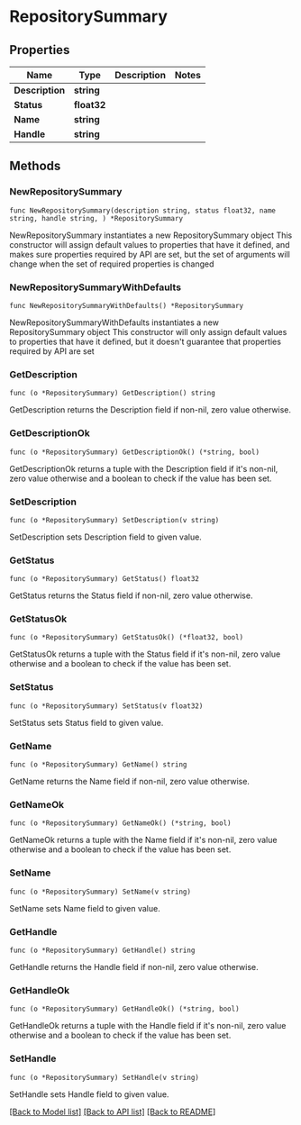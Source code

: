 # RepositorySummary

## Properties

Name | Type | Description | Notes
------------ | ------------- | ------------- | -------------
**Description** | **string** |  | 
**Status** | **float32** |  | 
**Name** | **string** |  | 
**Handle** | **string** |  | 

## Methods

### NewRepositorySummary

`func NewRepositorySummary(description string, status float32, name string, handle string, ) *RepositorySummary`

NewRepositorySummary instantiates a new RepositorySummary object
This constructor will assign default values to properties that have it defined,
and makes sure properties required by API are set, but the set of arguments
will change when the set of required properties is changed

### NewRepositorySummaryWithDefaults

`func NewRepositorySummaryWithDefaults() *RepositorySummary`

NewRepositorySummaryWithDefaults instantiates a new RepositorySummary object
This constructor will only assign default values to properties that have it defined,
but it doesn't guarantee that properties required by API are set

### GetDescription

`func (o *RepositorySummary) GetDescription() string`

GetDescription returns the Description field if non-nil, zero value otherwise.

### GetDescriptionOk

`func (o *RepositorySummary) GetDescriptionOk() (*string, bool)`

GetDescriptionOk returns a tuple with the Description field if it's non-nil, zero value otherwise
and a boolean to check if the value has been set.

### SetDescription

`func (o *RepositorySummary) SetDescription(v string)`

SetDescription sets Description field to given value.


### GetStatus

`func (o *RepositorySummary) GetStatus() float32`

GetStatus returns the Status field if non-nil, zero value otherwise.

### GetStatusOk

`func (o *RepositorySummary) GetStatusOk() (*float32, bool)`

GetStatusOk returns a tuple with the Status field if it's non-nil, zero value otherwise
and a boolean to check if the value has been set.

### SetStatus

`func (o *RepositorySummary) SetStatus(v float32)`

SetStatus sets Status field to given value.


### GetName

`func (o *RepositorySummary) GetName() string`

GetName returns the Name field if non-nil, zero value otherwise.

### GetNameOk

`func (o *RepositorySummary) GetNameOk() (*string, bool)`

GetNameOk returns a tuple with the Name field if it's non-nil, zero value otherwise
and a boolean to check if the value has been set.

### SetName

`func (o *RepositorySummary) SetName(v string)`

SetName sets Name field to given value.


### GetHandle

`func (o *RepositorySummary) GetHandle() string`

GetHandle returns the Handle field if non-nil, zero value otherwise.

### GetHandleOk

`func (o *RepositorySummary) GetHandleOk() (*string, bool)`

GetHandleOk returns a tuple with the Handle field if it's non-nil, zero value otherwise
and a boolean to check if the value has been set.

### SetHandle

`func (o *RepositorySummary) SetHandle(v string)`

SetHandle sets Handle field to given value.



[[Back to Model list]](../README.md#documentation-for-models) [[Back to API list]](../README.md#documentation-for-api-endpoints) [[Back to README]](../README.md)


